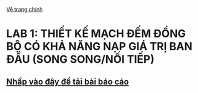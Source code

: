 [Về trang chính](/)
# LAB 1: THIẾT KẾ MẠCH ĐẾM ĐỒNG BỘ CÓ KHẢ NĂNG NẠP GIÁ TRỊ BAN ĐẦU (SONG SONG/NỐI TIẾP)
## [Nhấp vào đây để tải bài báo cáo](https://raw.githubusercontent.com/nakhoa1010/CE118/869c4f48158b86cf2b7be35af8b13fbb353d5fad/image/LAB_1_20520903_CE118-N22-MTCL-2.pdf)